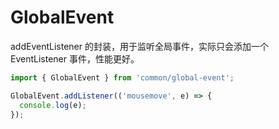 # GlobalEvent
addEventListener 的封装，用于监听全局事件，实际只会添加一个 EventListener 事件，性能更好。


```ts
import { GlobalEvent } from 'common/global-event';

GlobalEvent.addListener(('mousemove', e) => {
  console.log(e);
});
```
